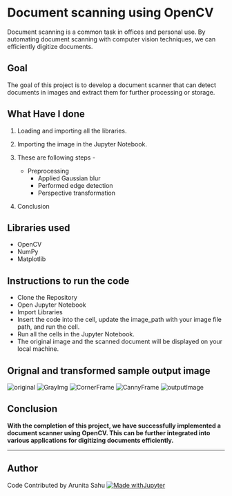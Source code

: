 # Document scanning using OpenCV
Document scanning is a common task in offices and personal use. By automating document scanning with computer vision techniques, we can efficiently digitize documents.


## Goal
The goal of this project is to develop a document scanner that can detect documents in images and extract them for further processing or storage.


## What Have I done
1. Loading and importing all the libraries.
2. Importing the image in the Jupyter Notebook.
3. These are following steps - 
    - Preprocessing
       - Applied Gaussian blur
       - Performed edge detection
       - Perspective transformation

4. Conclusion

## Libraries used
- OpenCV
- NumPy
- Matplotlib 

## Instructions to run the code

- Clone the Repository
- Open Jupyter Notebook
- Import Libraries 
- Insert the code into the cell, update the image_path with your image file path, and run the cell.
- Run all the cells in the Jupyter Notebook. 
- The original image and the scanned document will be displayed on your local machine.



## Orignal and transformed sample output image 


![original](https://github.com/arunitasahu/ML-CaPsule/assets/100149243/a79fbd35-f111-4229-af7f-d1bac7660a35)
![GrayImg](https://github.com/arunitasahu/ML-CaPsule/assets/100149243/5155e05c-fa8f-4c23-a8d3-1c03a1382582)
![CornerFrame](https://github.com/arunitasahu/ML-CaPsule/assets/100149243/516e3913-7508-4273-9e50-863767206c5f)
![CannyFrame](https://github.com/arunitasahu/ML-CaPsule/assets/100149243/472cf170-603b-449a-92b8-e280ee237178)
![outputImage](https://github.com/arunitasahu/ML-CaPsule/assets/100149243/8afaa3db-3f92-45d3-b4da-58eb7831b1f0)


## Conclusion
**With the completion of this project, we have successfully implemented a document scanner using OpenCV. This can be further integrated into various applications for digitizing documents efficiently.**



********************************************************************

## Author
Code Contributed by Arunita Sahu
[![Made withJupyter](https://img.shields.io/badge/Made%20with-Jupyter-orange?style=for-the-badge&logo=Jupyter)](https://jupyter.org/try)
